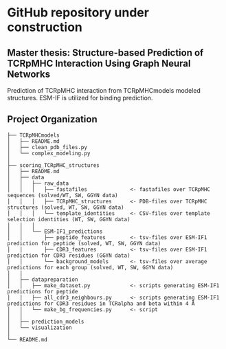 # GitHub repository under construction

## Master thesis: Structure-based Prediction of TCRpMHC Interaction Using Graph Neural Networks
Prediction of TCRpMHC interaction from TCRpMHCmodels modeled structures. ESM-IF is utilized for binding prediction.




Project Organization
------------

    ├── TCRpMHCmodels
    │   ├── README.md
    │   ├── clean_pdb_files.py
    │   └── complex_modeling.py
    │
    ├── scoring_TCRpMHC_structures
    │   ├── README.md
    │   ├── data
    │   │   ├── raw_data
    │   │   │   ├── fastafiles              <- fastafiles over TCRpMHC sequences (solved/WT, SW, GGYN data)
    │   │   │   ├── TCRpMHC_structures      <- PDB-files over TCRpMHC structures (solved, WT, SW, GGYN data)
    │   │   │   └── template_identities     <- CSV-files over template selection identities (WT, SW, GGYN data)
    │   │   │
    │   │   └── ESM-IF1_predictions
    │   │       ├── peptide_features        <- tsv-files over ESM-IF1 prediction for peptide (solved, WT, SW, GGYN data)
    │   │       ├── CDR3_features           <- tsv-files over ESM-IF1 prediction for CDR3 residues (GGYN data)
    │   │       └── background_models       <- tsv-files over average predictions for each group (solved, WT, SW, GGYN data)
    │   │
    │   ├── datapreparation
    │   │   ├── make_dataset.py             <- scripts generating ESM-IF1 predictions for peptide 
    │   │   ├── all_cdr3_neighbours.py      <- scripts generating ESM-IF1 predictions for CDR3 residues in TCRalpha and beta within 4 Å
    │   │   └── make_bg_frequencies.py      <- script 
    │   │
    │   ├── prediction_models
    │   └── visualization
    │
    └── README.md
    
